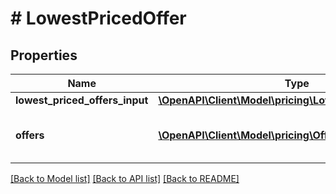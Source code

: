 # # LowestPricedOffer

## Properties

Name | Type | Description | Notes
------------ | ------------- | ------------- | -------------
**lowest_priced_offers_input** | [**\OpenAPI\Client\Model\pricing\LowestPricedOffersInput**](LowestPricedOffersInput.md) |  |
**offers** | [**\OpenAPI\Client\Model\pricing\Offer[]**](Offer.md) | A list of up to 20 lowest priced offers that match the criteria specified in &#x60;lowestPricedOffersInput&#x60;. |

[[Back to Model list]](../../README.md#models) [[Back to API list]](../../README.md#endpoints) [[Back to README]](../../README.md)
